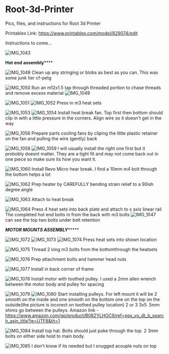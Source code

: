 # Root-3d-Printer
Pics, files, and instructions for Root 3d Printer

Printables Link: https://www.printables.com/model/829074/edit

Instructions to come...

![IMG_1043](https://github.com/Squaredwaves/Root-3d-Printer/assets/78972129/2c3a1056-9323-4334-bd4a-3d9b5e29addc)


************Hot end assembly****************

![IMG_1048](https://github.com/Squaredwaves/Root-3d-Printer/assets/78972129/e975b61e-831c-4bf1-9982-0db49d955184)
Clean up any stringing or blobs as best as you can. This was some junk tier cf-petg

![IMG_1050](https://github.com/Squaredwaves/Root-3d-Printer/assets/78972129/43130541-2c5e-455c-89b6-d40ae5cb6cac)
Run an m12x1.5 tap through threaded portion to chase threads and remove excess material
![IMG_1049](https://github.com/Squaredwaves/Root-3d-Printer/assets/78972129/96383bda-fc15-46f5-bfc4-e05a3f0b7fcc)


![IMG_1051](https://github.com/Squaredwaves/Root-3d-Printer/assets/78972129/45e6fbe9-a96d-431f-a38a-776fcc15c7d0)
![IMG_1052](https://github.com/Squaredwaves/Root-3d-Printer/assets/78972129/8847d7cb-bbff-479d-8e91-416a03626ab0)
Press in m3 heat sets

![IMG_1053](https://github.com/Squaredwaves/Root-3d-Printer/assets/78972129/1bae35b1-cff2-4fc2-91bb-c335bbe49709)
![IMG_1054](https://github.com/Squaredwaves/Root-3d-Printer/assets/78972129/b8401a61-e009-4166-ab47-22b73affa089)
Install heat break fan. Top first then bottom should clip in with a little pressure in the corners. Align wire so it doesn't get in the way

![IMG_1056](https://github.com/Squaredwaves/Root-3d-Printer/assets/78972129/78a0490c-6f3e-4f7d-9bd2-24142bcd73a7)
Prepare parts cooling fans by cliping the little plastic retainer on the fan and pulling the wire (gently) back


![IMG_1058](https://github.com/Squaredwaves/Root-3d-Printer/assets/78972129/98894a63-9318-4cea-9eea-03a1f32e7cf2)
![IMG_1059](https://github.com/Squaredwaves/Root-3d-Printer/assets/78972129/b5cecbc2-d9f6-4025-b6f7-4c5609ec434a)
I will usually install the right one first but it probobly doesnt matter. They are a tight fit and may not come back out in one piece so make sure its how you want it.

![IMG_1060](https://github.com/Squaredwaves/Root-3d-Printer/assets/78972129/747878af-01c5-432d-acda-8bef5673fb93)
Install Revo Micro hear break. I find a 10mm m4 bolt through the bottom helps a lot

![IMG_1062](https://github.com/Squaredwaves/Root-3d-Printer/assets/78972129/ce08a653-5b86-432a-98f4-066af11c1ec4)
Prep heater by CAREFULLY bending strain relief to a 90ish degree angle

![IMG_1063](https://github.com/Squaredwaves/Root-3d-Printer/assets/78972129/43416c3a-84a8-4929-8218-8123a310d6e1)
Attach to heat break

![IMG_1064](https://github.com/Squaredwaves/Root-3d-Printer/assets/78972129/2fe5db2c-ba8d-4465-a2a5-daef898ffae0)
Press 4 heat sets into back plate and attach to x axis linear rail
The completed hot end  bolts in from the back with m3 bolts
![IMG_1047](https://github.com/Squaredwaves/Root-3d-Printer/assets/78972129/6d3911fa-9a9b-4910-a841-71795d6b9f33)
can see the top two bolts under belt retention


***************MOTOR MOUNTS ASSEMBLY********************


![IMG_1072](https://github.com/Squaredwaves/Root-3d-Printer/assets/78972129/c4eed19b-f0a3-461c-9a65-fc8307cfe63e)
![IMG_1073](https://github.com/Squaredwaves/Root-3d-Printer/assets/78972129/57988a26-e01f-4878-86b4-6646816d6757)
![IMG_1074](https://github.com/Squaredwaves/Root-3d-Printer/assets/78972129/20d95df0-164b-412e-a0f1-9fb6b866525d)
Press heat sets into shown location 

![IMG_1075](https://github.com/Squaredwaves/Root-3d-Printer/assets/78972129/5dd8bbfc-09ff-4d03-837d-e42e2ec7e153)
Thread 2 long m3 bolts from the bottomthrough the heatsets

![IMG_1076](https://github.com/Squaredwaves/Root-3d-Printer/assets/78972129/0560bdfb-fb91-446d-b79c-e35f0368f358)
Prep attachment bolts and hammer head nuts

![IMG_1077](https://github.com/Squaredwaves/Root-3d-Printer/assets/78972129/98146153-2f23-4f31-b172-5bd6fc585d7f)
Install in back corner of frame

![IMG_1078](https://github.com/Squaredwaves/Root-3d-Printer/assets/78972129/b50499bd-9697-4cf1-9fe5-d5ece96d8c1f)
Install motor with toothed pulley. I used a 2mm allen wrench between the motor body and pulley for spacing

![IMG_1079](https://github.com/Squaredwaves/Root-3d-Printer/assets/78972129/d4921c63-e519-496f-9115-b924af99b1f6)
![IMG_1080](https://github.com/Squaredwaves/Root-3d-Printer/assets/78972129/97db0b00-80cd-4245-8dde-3100486a2eb2)
Start installing pulleys. For left mount it will be 2 smooth on the inside and one smooth on the bottom one on the top on the outside(the picture is incorect on toothed pulley location) 2 or 3 3x5 .5mm shims go between the pulleys. Amazon link - https://www.amazon.com/gp/product/B08ZYLHGC9/ref=ppx_yo_dt_b_search_asin_title?ie=UTF8&th=1

![IMG_1084](https://github.com/Squaredwaves/Root-3d-Printer/assets/78972129/3e3122fd-d368-4f6f-9b17-fd9a9ca094f8)
Install top hat. Bolts should just poke through the top. 2 3mm bolts on either side hold to main body.

![IMG_1085](https://github.com/Squaredwaves/Root-3d-Printer/assets/78972129/046e96ca-135e-4d7c-9598-e8df3acb6eb1)
I don't know if its needed but I snugged acouple nuts on top
